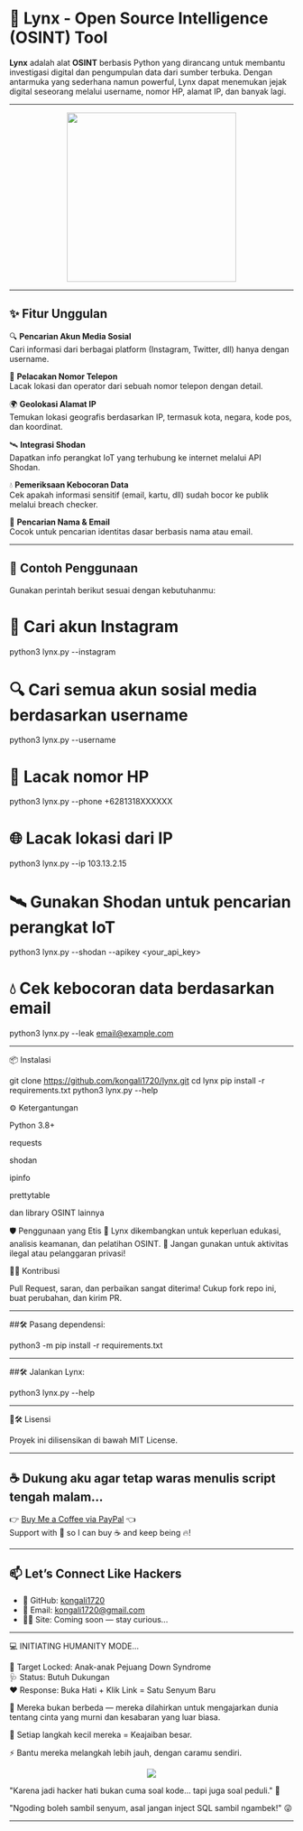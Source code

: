 # 🎯 Lynx - Open Source Intelligence (OSINT) Tool

**Lynx** adalah alat **OSINT** berbasis Python yang dirancang untuk membantu investigasi digital dan pengumpulan data dari sumber terbuka. Dengan antarmuka yang sederhana namun powerful, Lynx dapat menemukan jejak digital seseorang melalui username, nomor HP, alamat IP, dan banyak lagi.

---

<p align="center">
  <img src=https://media0.giphy.com/media/v1.Y2lkPTc5MGI3NjExMjgyYm5zbGNrN2NnZ2YycmNxMzFpcDZsYXNndXk5OTkwbzRyMjFnaCZlcD12MV9pbnRlcm5hbF9naWZfYnlfaWQmY3Q9Zw/GOwylSCEZnINmgddJu/giphy.gif width="300"/>
</p>

---

## ✨ Fitur Unggulan

🔍 **Pencarian Akun Media Sosial**  
Cari informasi dari berbagai platform (Instagram, Twitter, dll) hanya dengan username.

📱 **Pelacakan Nomor Telepon**  
Lacak lokasi dan operator dari sebuah nomor telepon dengan detail.

🌍 **Geolokasi Alamat IP**  
Temukan lokasi geografis berdasarkan IP, termasuk kota, negara, kode pos, dan koordinat.

🛰️ **Integrasi Shodan**  
Dapatkan info perangkat IoT yang terhubung ke internet melalui API Shodan.

💧 **Pemeriksaan Kebocoran Data**  
Cek apakah informasi sensitif (email, kartu, dll) sudah bocor ke publik melalui breach checker.

🔐 **Pencarian Nama & Email**  
Cocok untuk pencarian identitas dasar berbasis nama atau email.

---

## 🚦 Contoh Penggunaan

Gunakan perintah berikut sesuai dengan kebutuhanmu:


# 📸 Cari akun Instagram
python3 lynx.py --instagram <username>

# 🔍 Cari semua akun sosial media berdasarkan username
python3 lynx.py --username <username>

# 📱 Lacak nomor HP
python3 lynx.py --phone +6281318XXXXXX

# 🌐 Lacak lokasi dari IP
python3 lynx.py --ip 103.13.2.15

# 🛰️ Gunakan Shodan untuk pencarian perangkat IoT
python3 lynx.py --shodan <query> --apikey <your_api_key>

# 💧 Cek kebocoran data berdasarkan email
python3 lynx.py --leak email@example.com

---

📦 Instalasi


git clone https://github.com/kongali1720/lynx.git
cd lynx
pip install -r requirements.txt
python3 lynx.py --help

⚙️ Ketergantungan

Python 3.8+

requests

shodan

ipinfo

prettytable

dan library OSINT lainnya

🛡️ Penggunaan yang Etis
🔐 Lynx dikembangkan untuk keperluan edukasi, analisis keamanan, dan pelatihan OSINT.
🚫 Jangan gunakan untuk aktivitas ilegal atau pelanggaran privasi!

👨‍💻 Kontribusi

Pull Request, saran, dan perbaikan sangat diterima!
Cukup fork repo ini, buat perubahan, dan kirim PR.

---

##🛠️ Pasang dependensi:

python3 -m pip install -r requirements.txt

---

##🛠️ Jalankan Lynx:

python3 lynx.py --help

---

📄🛠️ Lisensi

Proyek ini dilisensikan di bawah MIT License.

---

## ☕ Dukung aku agar tetap waras menulis script tengah malam...

👉 [Buy Me a Coffee via PayPal](https://www.paypal.com/paypalme/bungtempong99) 👈  
Support with 💸 so I can buy ☕ and keep being 🔥!

---

## 📫 Let’s Connect Like Hackers

- 🧙 GitHub: [kongali1720](https://github.com/kongali1720)
- 💌 Email: [kongali1720@gmail.com](mailto:kongali1720@gmail.com)
- 🕵️‍♂️ Site: Coming soon — stay curious...

---

💻 INITIATING HUMANITY MODE...

🎯 Target Locked: Anak-anak Pejuang Down Syndrome  
🩺 Status: Butuh Dukungan  
❤️ Response: Buka Hati + Klik Link = Satu Senyum Baru

🧬 Mereka bukan berbeda — mereka dilahirkan untuk mengajarkan dunia tentang cinta yang murni dan kesabaran yang luar biasa.

👣 Setiap langkah kecil mereka = Keajaiban besar.

⚡ Bantu mereka melangkah lebih jauh, dengan caramu sendiri.

<p align="center">
  <a href="https://mydonation4ds.github.io/" target="_blank">
    <img src="https://img.shields.io/badge/SUPPORT--NOW-%F0%9F%A7%A1-orange?style=for-the-badge&logo=heart" />
  </a>
</p>

"Karena jadi hacker hati bukan cuma soal kode... tapi juga soal peduli." 🖤

"Ngoding boleh sambil senyum, asal jangan inject SQL sambil ngambek!" 😜

---
